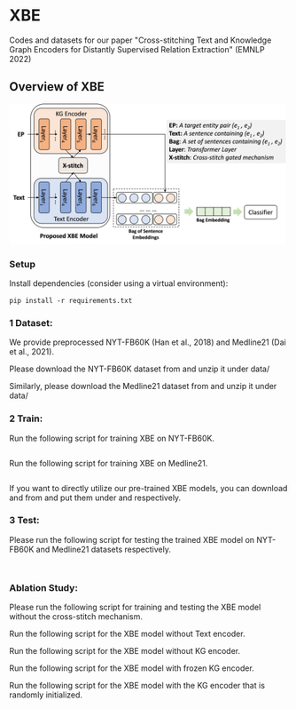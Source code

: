 # XBE
Codes and datasets for our paper "Cross-stitching Text and Knowledge Graph Encoders for Distantly Supervised Relation Extraction" (EMNLP 2022)
## Overview of XBE
<p float="left">
  <img src="/xbe_overview.png" width="500" />
</p>

### Setup
Install dependencies (consider using a virtual environment):
~~~~
pip install -r requirements.txt
~~~~

### 1 Dataset:
We provide preprocessed NYT-FB60K (Han et al., 2018) and Medline21 (Dai et al., 2021).

Please download the NYT-FB60K dataset from and unzip it under data/

Similarly, please download the Medline21 dataset from and unzip it under data/

### 2 Train:
Run the following script for training XBE on NYT-FB60K.
~~~

~~~
Run the following script for training XBE on Medline21.
~~~

~~~

If you want to directly utilize our pre-trained XBE models, you can download and from and put them under and respectively.
### 3 Test:
Please run the following script for testing the trained XBE model on NYT-FB60K and Medline21 datasets respectively.
~~~~

~~~~
~~~~

~~~~

### Ablation Study:
Please run the following script for training and testing the XBE model without the cross-stitch mechanism.

Run the following script for the XBE model without Text encoder.

Run the following script for the XBE model without KG encoder.

Run the following script for the XBE model with frozen KG encoder.

Run the following script for the XBE model with the KG encoder that is randomly initialized.

